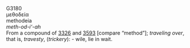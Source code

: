 <body>
  <p>G3180<br>  μεθοδεία  <br> methodeia  <br><i>meth-od-i‘-ah </i><br>From a compound of <a href="g3326.htm">3326</a> and <a href="g3593.htm">3593</a> [compare “method”]; <i>traveling</i> <i>over</i>, that is, <i>travesty</i>, (<i>trickery</i>): - wile, lie in wait.<br></p>
 </body>